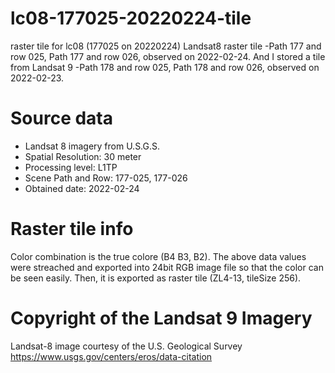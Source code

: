 # lc08-177025-20220224-tile
raster tile for lc08 (177025 on 20220224) 
Landsat8 raster tile -Path 177 and row 025, Path 177 and row 026, observed on 2022-02-24.
And I stored a tile from Landsat 9 -Path 178 and row 025, Path 178 and row 026, observed on 2022-02-23.
# Source data
* Landsat 8 imagery from U.S.G.S.
* Spatial Resolution: 30 meter
* Processing level: L1TP
* Scene Path and Row: 177-025, 177-026
* Obtained date: 2022-02-24

# Raster tile info
Color combination is the true colore (B4 B3, B2).
The above data values were streached and exported into 24bit RGB image file so that the color can be seen easily.
Then, it is exported as raster tile (ZL4-13, tileSize 256).  



# Copyright of the Landsat 9 Imagery
Landsat-8 image courtesy of the U.S. Geological Survey  
https://www.usgs.gov/centers/eros/data-citation